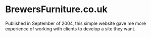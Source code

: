 # BrewersFurniture.co.uk

Published in September of 2004, this simple website gave me more experience of working with clients to develop a site they want.
